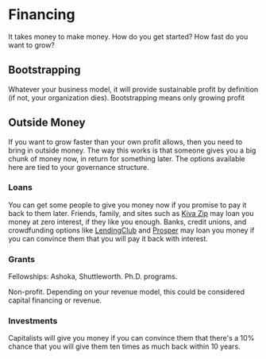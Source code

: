# Financing

It takes money to make money. How do you get started? How fast do you want to grow?

## Bootstrapping

Whatever your business model, it will provide sustainable profit by definition (if not, your organization dies). Bootstrapping means only growing profit 

## Outside Money

If you want to grow faster than your own profit allows, then you need to bring in outside money. The way this works is that someone gives you a big chunk of money now, in return for something later. The options available here are tied to your governance structure.

### Loans

You can get some people to give you money now if you promise to pay it back to them later. Friends, family, and sites such as [Kiva Zip](https://zip.kiva.org/) may loan you money at zero interest, if they like you enough. Banks, credit unions, and crowdfunding options like [LendingClub](https://www.lendingclub.com/) and [Prosper](https://www.prosper.com/) may loan you money if you can convince them that you will pay it back with interest.

### Grants

Fellowships: Ashoka, Shuttleworth. Ph.D. programs.

Non-profit. Depending on your revenue model, this could be considered capital financing or revenue.


### Investments

Capitalists will give you money if you can convince them that there's a 10% chance that you will give them ten times as much back within 10 years.


